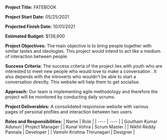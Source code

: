 **Project Title:** FATEBOOK<br>

**Project Start Date:** 05/25/2021<br>

**Projected Finish Date:** 10/01/2021<br>

**Estimated Budget:** $138,600

**Project Objectives:** The main objective is to bring people together with similar tastes and ideologies. This project would intend to act like a medium of interaction between people.

**Success Criteria:** The success criteria of the project lies with youth who are interested to meet new people who would love to make a conversation . It also depends with the introverts who wouldn't be able to start a conversation directly. This website will help them to get socialise.

**Approach:** Our team is implementing agile methodology and therefore the project will be monitored by conducting daily scrums.

**Project Deliverables:** A consolidated responsive website with various pages of personal profiles and interaction between two users.

**Roles and Responsibilities:**
| Name | Role |
| ---- | ---- | 
| Goutham Kumar Adunuri | Project Manager | 
| Kunal Vohra | Scrum Master | 
| Nikhil Reddy Pannala | Developer | 
| Vamshi Krishna Thirunagari | Designer |
